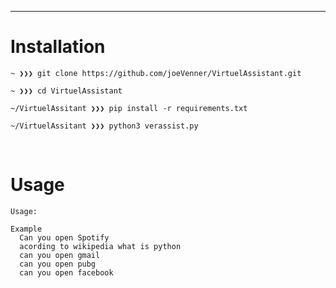 

-------------
# Installation


```
~ ❯❯❯ git clone https://github.com/joeVenner/VirtuelAssistant.git

~ ❯❯❯ cd VirtuelAssistant 

~/VirtuelAssitant ❯❯❯ pip install -r requirements.txt

~/VirtuelAssitant ❯❯❯ python3 verassist.py
```
<br/>

# Usage

```
Usage: 

Example
  Can you open Spotify
  acording to wikipedia what is python 
  can you open gmail
  can you open pubg 
  can you open facebook
```

